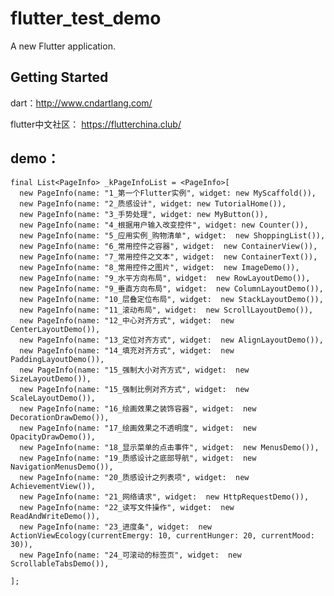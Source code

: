 # flutter_test_demo

A new Flutter application.

## Getting Started

dart：http://www.cndartlang.com/

flutter中文社区： https://flutterchina.club/

## demo：

    final List<PageInfo> _kPageInfoList = <PageInfo>[
      new PageInfo(name: "1_第一个Flutter实例", widget: new MyScaffold()),
      new PageInfo(name: "2_质感设计", widget: new TutorialHome()),
      new PageInfo(name: "3_手势处理", widget: new MyButton()),
      new PageInfo(name: "4_根据用户输入改变控件", widget: new Counter()),
      new PageInfo(name: "5_应用实例_购物清单", widget:  new ShoppingList()),
      new PageInfo(name: "6_常用控件之容器", widget:  new ContainerView()),
      new PageInfo(name: "7_常用控件之文本", widget:  new ContainerText()),
      new PageInfo(name: "8_常用控件之图片", widget:  new ImageDemo()),
      new PageInfo(name: "9_水平方向布局", widget:  new RowLayoutDemo()),
      new PageInfo(name: "9_垂直方向布局", widget:  new ColumnLayoutDemo()),
      new PageInfo(name: "10_层叠定位布局", widget:  new StackLayoutDemo()),
      new PageInfo(name: "11_滚动布局", widget:  new ScrollLayoutDemo()),
      new PageInfo(name: "12_中心对齐方式", widget:  new CenterLayoutDemo()),
      new PageInfo(name: "13_定位对齐方式", widget:  new AlignLayoutDemo()),
      new PageInfo(name: "14_填充对齐方式", widget:  new PaddingLayoutDemo()),
      new PageInfo(name: "15_强制大小对齐方式", widget:  new SizeLayoutDemo()),
      new PageInfo(name: "15_强制比例对齐方式", widget:  new ScaleLayoutDemo()),
      new PageInfo(name: "16_绘画效果之装饰容器", widget:  new DecorationDrawDemo()),
      new PageInfo(name: "17_绘画效果之不透明度", widget:  new OpacityDrawDemo()),
      new PageInfo(name: "18_显示菜单的点击事件", widget:  new MenusDemo()),
      new PageInfo(name: "19_质感设计之底部导航", widget:  new NavigationMenusDemo()),
      new PageInfo(name: "20_质感设计之列表项", widget:  new AchievementView()),
      new PageInfo(name: "21_网络请求", widget:  new HttpRequestDemo()),
      new PageInfo(name: "22_读写文件操作", widget:  new ReadAndWriteDemo()),
      new PageInfo(name: "23_进度条", widget:  new ActionViewEcology(currentEmergy: 10, currentHunger: 20, currentMood: 30)),
      new PageInfo(name: "24_可滚动的标签页", widget:  new ScrollableTabsDemo()),

    ];